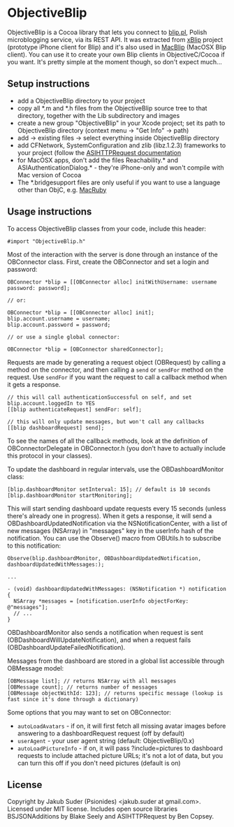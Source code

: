 # ObjectiveBlip

ObjectiveBlip is a Cocoa library that lets you connect to [blip.pl](http://blip.pl), Polish microblogging service,
via its REST API. It was extracted from [xBlip](http://github.com/psionides/xblip) project (prototype iPhone client for
Blip) and it's also used in [MacBlip](http://github.com/psionides/MacBlip) (MacOSX Blip client). You can use it to
create your own Blip clients in ObjectiveC/Cocoa if you want. It's pretty simple at the moment though, so don't expect
much...

## Setup instructions

* add a ObjectiveBlip directory to your project
* copy all \*.m and \*.h files from the ObjectiveBlip source tree to that directory, together with the Lib subdirectory
  and images
* create a new group "ObjectiveBlip" in your Xcode project; set its path to ObjectiveBlip directory (context menu ->
  "Get Info" -> path)
* add -> existing files -> select everything inside ObjectiveBlip directory
* add CFNetwork, SystemConfiguration and zlib (libz.1.2.3) frameworks to your project (follow the
  [ASIHTTPRequest documentation](http://allseeing-i.com/ASIHTTPRequest/Setup-instructions)
* for MacOSX apps, don't add the files Reachability.* and ASIAuthenticationDialog.* - they're iPhone-only and won't
  compile with Mac version of Cocoa
* The *.bridgesupport files are only useful if you want to use a language other than ObjC, e.g.
  [MacRuby](http://macruby.org)

## Usage instructions

To access ObjectiveBlip classes from your code, include this header:

    #import "ObjectiveBlip.h"

Most of the interaction with the server is done through an instance of the OBConnector class. First, create the
OBConnector and set a login and password:

    OBConnector *blip = [[OBConnector alloc] initWithUsername: username password: password];
    
    // or:
    
    OBConnector *blip = [[OBConnector alloc] init];
    blip.account.username = username;
    blip.account.password = password;
    
    // or use a single global connector:
    
    OBConnector *blip = [OBConnector sharedConnector];

Requests are made by generating a request object (OBRequest) by calling a method on the connector, and then calling
a `send` or `sendFor` method on the request. Use `sendFor` if you want the request to call a callback method when
it gets a response.

    // this will call authenticationSuccessful on self, and set blip.account.loggedIn to YES
    [[blip authenticateRequest] sendFor: self];
    
    // this will only update messages, but won't call any callbacks
    [[blip dashboardRequest] send];

To see the names of all the callback methods, look at the definition of OBConnectorDelegate in OBConnector.h
(you don't have to actually include this protocol in your classes).

To update the dashboard in regular intervals, use the OBDashboardMonitor class:

    [blip.dashboardMonitor setInterval: 15]; // default is 10 seconds
    [blip.dashboardMonitor startMonitoring];

This will start sending dashboard update requests every 15 seconds (unless there's already one in progress). When it
gets a response, it will send a OBDashboardUpdatedNotification via the NSNotificationCenter, with a list of new messages
(NSArray) in "messages" key in the userInfo hash of the notification. You can use the Observe() macro from OBUtils.h
to subscribe to this notification:

    Observe(blip.dashboardMonitor, OBDashboardUpdatedNotification, dashboardUpdatedWithMessages:);
    
    ...
    
    - (void) dashboardUpdatedWithMessages: (NSNotification *) notification {
      NSArray *messages = [notification.userInfo objectForKey: @"messages"];
      // ...
    }

OBDashboardMonitor also sends a notification when request is sent (OBDashboardWillUpdateNotification), and when a
request fails (OBDashboardUpdateFailedNotification).

Messages from the dashboard are stored in a global list accessible through OBMessage model:

    [OBMessage list]; // returns NSArray with all messages
    [OBMessage count]; // returns number of messages
    [OBMessage objectWithId: 123]; // returns specific message (lookup is fast since it's done through a dictionary)

Some options that you may want to set on OBConnector:

* `autoLoadAvatars` - if on, it will first fetch all missing avatar images before answering to a dashboardRequest
  request (off by default)
* `userAgent` - your user agent string (default: ObjectiveBlip/0.x)
* `autoLoadPictureInfo` - if on, it will pass ?include=pictures to dashboard requests to include attached picture URLs;
  it's not a lot of data, but you can turn this off if you don't need pictures (default is on)

## License

Copyright by Jakub Suder (Psionides) <jakub.suder at gmail.com>. Licensed under MIT license.
Includes open source libraries BSJSONAdditions by Blake Seely and ASIHTTPRequest by Ben Copsey.
